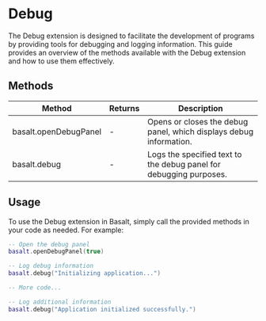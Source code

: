 # Debug

The Debug extension is designed to facilitate the development of programs by providing tools for debugging and logging information. This guide provides an overview of the methods available with the Debug extension and how to use them effectively.

## Methods

|Method|Returns|Description|
|---|---|---|
|basalt.openDebugPanel|-|Opens or closes the debug panel, which displays debug information.
|basalt.debug|-|Logs the specified text to the debug panel for debugging purposes.

## Usage

To use the Debug extension in Basalt, simply call the provided methods in your code as needed. For example:

```lua
-- Open the debug panel
basalt.openDebugPanel(true)

-- Log debug information
basalt.debug("Initializing application...")

-- More code...

-- Log additional information
basalt.debug("Application initialized successfully.")
```